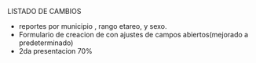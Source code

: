 LISTADO DE CAMBIOS
 - reportes por municipio , rango etareo, y sexo.
 - Formulario de creacion de con ajustes de campos abiertos(mejorado a predeterminado)
 - 2da presentacion 70%
